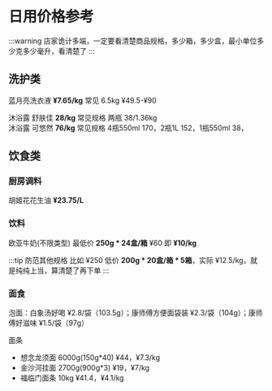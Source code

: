# 日用价格参考

:::warning 店家诡计多端，一定要看清楚商品规格，多少箱，多少盒，最小单位多少克多少毫升，看清楚了
:::

## 洗护类

蓝月亮洗衣液 **¥7.65/kg** 常见 6.5kg ¥49.5-¥90

沐浴露 舒肤佳 **28/kg** 常见规格 两瓶 38/1.36kg  
沐浴露 可悠然 **76/kg** 常见规格 4瓶550ml 170，2瓶1L 152，1瓶550ml 38，

## 饮食类

### 厨房调料

胡姬花花生油 **¥23.75/L**

### 饮料

欧亚牛奶(不限类型) 最低价 **250g * 24盒/箱** ¥60 即 **¥10/kg**

:::tip 防范其他规格
比如 ¥250 低价 **200g * 20盒/箱 * 5箱**，实际 ¥12.5/kg，就是纯纯上当，算清楚了再下单
:::

### 面食

泡面：白象汤好喝 ¥2.8/袋（103.5g）；康师傅方便面袋装 ¥2.3/袋（104g）；康师傅好滋味 ¥1.5/袋（97g）

面条

- 想念龙须面 6000g(150g*40) ¥44，¥7.3/kg
- 金沙河挂面 2700g(900g*3) ¥19，¥7/kg
- 福临门面条 10kg ¥41.4，¥4.1/kg
